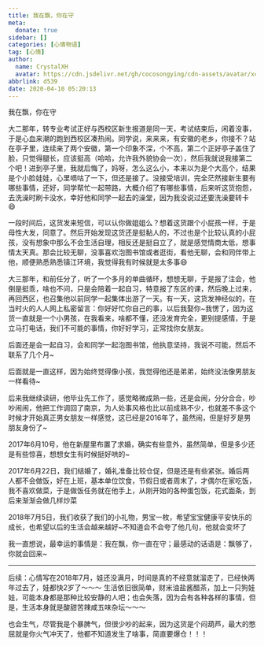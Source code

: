 ```yaml
---
title: 我在飘，你在守
meta:
  donate: true
sidebar: []
categories: [心情物语]
tag: [心情]
author:
  name: CrystalXH
  avatar: https://cdn.jsdelivr.net/gh/cocosongying/cdn-assets/avatar/xcf.jpg
abbrlink: d539
date: 2020-04-10 05:20:13
---
```


我在飘，你在守

<!-- more -->

大二那年，转专业考试正好与西校区新生报道是同一天，考试结束后，闲着没事，于是心血来潮的跑到西校区凑热闹。同学说，来来来，有安徽的老乡，你接不？站在亭子里，连续来了两个安徽，第一个印象不深，个不高，第二个正好亭子盖住了脸，只觉得腿长，应该挺高（哈哈，允许我外貌协会一次），然后我就说我接第二个吧！进到亭子里，我就后悔了，妈呀，怎么这么小，本来以为是个大高个，结果是个小脸娃娃，心里嘀咕了一下，但还是接了。没接受培训，完全茫然接新生要有哪些事情，还好，同学帮忙一起带路，大概介绍了有哪些事情，后来听这货抱怨，去洗澡时刷卡没水，幸好他和同学一起去的澡堂，因为我没说过还要洗澡要转卡😄

一段时间后，这货发来短信，可以认你做姐姐么？想着这货跟个小屁孩一样，于是母性大发，同意了。然后开始发现这货还是挺黏人的，不过也是个比较认真的小屁孩，没有想象中那么不会生活自理，相反还是挺自立了，就是感觉情商太低，想事情太天真。那会比较无聊，没事喜欢泡图书馆或者逛街，看他无聊，会和同伴带上他，顺便熟悉熟悉镇江环境，我觉得我有时候就是太多事😄

大三那年，和前任分了，听了一个多月的单曲循环，想想无聊，于是报了注会，他倒是挺乖，啥也不问，只是会陪着一起自习，特意报了东区的课，然后晚上过来，再回西区，也召集他以前同学一起集体出游了一天。有一天，这货发神经似的，在当时火的人人网上私密留言：你好好忙你自己的事，以后我娶你~我愣了，因为这货一直就是一个小男孩，在我看来，啥都不懂，还没发育完全，更别提感情，于是立马打电话，我们不可能的事情，你好好学习，正常找你女朋友。

后面还是会一起自习，会和同学一起泡图书馆，他执意坚持，我说不可能，然后不联系了几个月~

后面就是一直这样，因为始终觉得像小孩，我觉得他还是弟弟，始终没法像男朋友一样看待~

后来我继续读研，他毕业先工作了，感觉略微成熟一些，还是会闹，分分合合，吵吵闹闹，他把工作调回了南京，为人处事风格也比以前成熟不少，也就差不多这个时候才开始真正男女朋友一样感觉，这已经是2016年了，虽然闹，但是好歹是男朋友身份了~

2017年6月10号，他在新屋里布置了求婚，确实有些意外，虽然简单，但是多少还是有些惊喜，想想女生有时候挺好哄的~

2017年6月22日，我们结婚了，婚礼准备比较仓促，但是还是有些紧张。婚后两人都不会做饭，好在上班，基本单位饮食，节假日或者周末了，才偶尔在家吃饭，我不喜欢做菜，于是做饭任务就在他手上，从刚开始的各种蛋包饭，花式面条，到后来渐渐会做几样炒菜

2018年7月5日，我们收获了我们的小礼物，男宝一枚，希望宝宝健康平安快乐的成长，也希望以后的生活会越来越好~不知道会不会夸了他几句，他就会变坏了

我一直想说，最幸运的事情是：我在飘，你一直在守；最感动的话语是：飘够了，你就会回来~

---

后续：心情写在2018年7月，娃还没满月，时间是真的不经意就溜走了，已经快两年过去了，娃都快2岁了～～～
生活依旧很简单，财米油盐酱醋茶，加上一只狗娃娃，可能本身都是那种比较安静的人吧；也会失落，因为会有各种各样的事情，但是，生活本身就是酸甜苦辣咸五味杂坛～～～

也会生气，尽管我是个暴脾气，但很少吵的起来，因为这货是个闷葫芦，最大的憋屈就是你火气冲天了，他都不知道发生了啥事，简直要爆仓！！！
